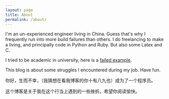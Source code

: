 ```yaml
---
layout: page
title: About
permalink: /about/
---
```


I'm an un-experienced engineer living in China. Guess that's why I frequently run into more build failures than others. I do freelancing to make a living, and principally code in Python and Ruby. But also some Latex and C.

I tried to be academic in university, here is a [failed example](https://github.com/KHN190/torch-rnn).

This blog is about some struggles I encountered during my job. Have fun.

你好，生而不幸，（我猜想在看我博客的你十有八九也）成为了一个程序员。

这个博客是关于我在这个行当上遇到的一些挫折。希望你阅读愉快。
